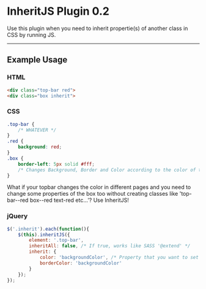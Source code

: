 # InheritJS Plugin 0.2
Use this plugin when you need to inherit propertie(s) of another class in CSS by running JS.

---
## Example Usage

### HTML
```html
<div class="top-bar red">
<div class="box inherit">
```

### CSS
```css
.top-bar {
	/* WHATEVER */
}
.red {
	background: red;
}
.box {
	border-left: 5px solid #fff;
	/* Changes Background, Border and Color according to the color of the topbar */
}
```

What if your topbar changes the color in different pages and you need to change some properties of the box too without creating classes like 'top-bar--red box--red text-red etc...'?
Use InheritJS!

### jQuery
```js
$('.inherit').each(function(){
	$(this).inheritJS({
		element: '.top-bar',
		inheritAll: false, /* If true, works like SASS '@extend' */
		inherit: {
			color: 'backgroundColor', /* Property that you want to set followed by the one you want to copy */
			borderColor: 'backgroundColor'
		}
	});
});
```